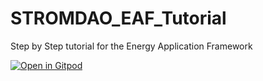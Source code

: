 # STROMDAO_EAF_Tutorial
Step by Step tutorial for the Energy Application Framework


[![Open in Gitpod](https://gitpod.io/button/open-in-gitpod.svg)](https://github.com/SmartEnergySolutions/STROMDAO_EAF_Tutorial)
